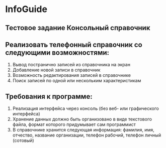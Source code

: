 # InfoGuide

## Тестовое задание Консольный справочник

## Реализовать телефонный справочник со следующими возможностями:
  1. Вывод постранично записей из справочника на экран
  2. Добавление новой записи в справочник
  3. Возможность редактирования записей в справочнике
  4. Поиск записей по одной или нескольким характеристикам

## Требования к программе:
  1. Реализация интерфейса через консоль (без веб- или графического интерфейса)
  2. Хранение данных должно быть организовано в виде текстового файла, формат которого придумывает сам программист
  3. В справочнике хранится следующая информация: фамилия, имя, отчество, название организации, телефон рабочий, телефон личный (сотовый)
